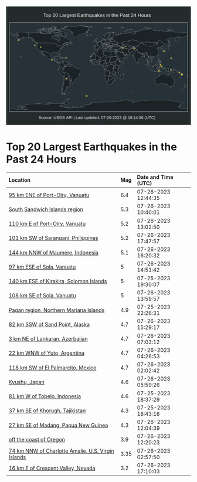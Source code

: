 ![Map](./map.png)

# Top 20 Largest Earthquakes in the Past 24 Hours

| Location | Mag | Date and Time (UTC) |
|:---|:---|:---|
| [95 km ENE of Port-Olry, Vanuatu](https://earthquake.usgs.gov/earthquakes/eventpage/us6000kvmq) | 6.4 | 07-26-2023 12:44:35 |
| [South Sandwich Islands region](https://earthquake.usgs.gov/earthquakes/eventpage/us6000kvm4) | 5.3 | 07-26-2023 10:40:01 |
| [110 km E of Port-Olry, Vanuatu](https://earthquake.usgs.gov/earthquakes/eventpage/us6000kvmw) | 5.2 | 07-26-2023 13:02:50 |
| [101 km SW of Sarangani, Philippines](https://earthquake.usgs.gov/earthquakes/eventpage/us6000kvqq) | 5.2 | 07-26-2023 17:47:57 |
| [144 km NNW of Maumere, Indonesia](https://earthquake.usgs.gov/earthquakes/eventpage/us6000kvqb) | 5.1 | 07-26-2023 16:20:32 |
| [97 km ESE of Sola, Vanuatu](https://earthquake.usgs.gov/earthquakes/eventpage/us6000kvnh) | 5 | 07-26-2023 14:51:42 |
| [140 km ESE of Kirakira, Solomon Islands](https://earthquake.usgs.gov/earthquakes/eventpage/us6000kvis) | 5 | 07-25-2023 19:30:07 |
| [108 km SE of Sola, Vanuatu](https://earthquake.usgs.gov/earthquakes/eventpage/us6000kvn9) | 5 | 07-26-2023 13:59:57 |
| [Pagan region, Northern Mariana Islands](https://earthquake.usgs.gov/earthquakes/eventpage/us6000kvjr) | 4.9 | 07-25-2023 22:26:31 |
| [82 km SSW of Sand Point, Alaska](https://earthquake.usgs.gov/earthquakes/eventpage/us6000kvnt) | 4.7 | 07-26-2023 15:29:17 |
| [3 km NE of Lankaran, Azerbaijan](https://earthquake.usgs.gov/earthquakes/eventpage/us6000kvlp) | 4.7 | 07-26-2023 07:03:12 |
| [22 km WNW of Yuto, Argentina](https://earthquake.usgs.gov/earthquakes/eventpage/us6000kvkz) | 4.7 | 07-26-2023 04:26:53 |
| [118 km SW of El Palmarcito, Mexico](https://earthquake.usgs.gov/earthquakes/eventpage/us6000kvkf) | 4.7 | 07-26-2023 02:02:42 |
| [Kyushu, Japan](https://earthquake.usgs.gov/earthquakes/eventpage/us6000kvlk) | 4.6 | 07-26-2023 05:59:26 |
| [81 km W of Tobelo, Indonesia](https://earthquake.usgs.gov/earthquakes/eventpage/us6000kvi8) | 4.6 | 07-25-2023 18:37:29 |
| [37 km SE of Khorugh, Tajikistan](https://earthquake.usgs.gov/earthquakes/eventpage/us6000kvi9) | 4.3 | 07-25-2023 18:43:16 |
| [27 km SE of Madang, Papua New Guinea](https://earthquake.usgs.gov/earthquakes/eventpage/us6000kvmh) | 4.3 | 07-26-2023 12:04:39 |
| [off the coast of Oregon](https://earthquake.usgs.gov/earthquakes/eventpage/us6000kvmm) | 3.9 | 07-26-2023 12:20:23 |
| [74 km NNW of Charlotte Amalie, U.S. Virgin Islands](https://earthquake.usgs.gov/earthquakes/eventpage/pr71419288) | 3.35 | 07-26-2023 02:57:50 |
| [16 km E of Crescent Valley, Nevada](https://earthquake.usgs.gov/earthquakes/eventpage/nn00863318) | 3.2 | 07-26-2023 17:10:03 |
